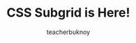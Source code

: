 ---
title: CSS Subgrid is Here!
banner:
  title: "CSS Subgrid is Here!"
  subtitle: CSS Layout
description: Gamit ang subgrid puwede nang ma-inherit ng mga element ang grid rows at columns ng parents nila. 
author: teacherbuknoy
link: 
  label: Panoorin sa YouTube
  url: https://youtu.be/de2BY7g4YOg
cover:
  folder: subgrid
  filename: cover.png
  sizes: [300, 600, 900, 1200, 1440, 1920]
  formats: ['png', 'webp', 'avif']
  width: 1920
  height: 1080
tags:
  - html
type: full
---